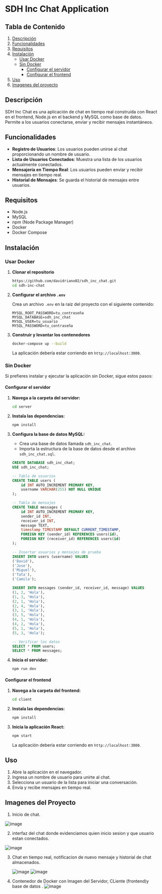 # **SDH Inc Chat Application**

## **Tabla de Contenido**

1. [Descripción](#descripción)
2. [Funcionalidades](#funcionalidades)
3. [Requisitos](#requisitos)
4. [Instalación](#instalación)
   - [Usar Docker](#usar-docker)
   - [Sin Docker](#sin-docker)
     - [Configurar el servidor](#configurar-el-servidor)
     - [Configurar el frontend](#configurar-el-frontend)
5. [Uso](#uso)
6. [Imagenes del proyecto ](#imagenes-del-proyecto)


## **Descripción**

SDH Inc Chat es una aplicación de chat en tiempo real construida con React en el frontend, Node.js en el backend y MySQL como base de datos. Permite a los usuarios conectarse, enviar y recibir mensajes instantáneos.

## **Funcionalidades**

- **Registro de Usuarios**: Los usuarios pueden unirse al chat proporcionando un nombre de usuario.
- **Lista de Usuarios Conectados**: Muestra una lista de los usuarios actualmente conectados.
- **Mensajería en Tiempo Real**: Los usuarios pueden enviar y recibir mensajes en tiempo real.
- **Historial de Mensajes**: Se guarda el historial de mensajes entre usuarios.

## **Requisitos**

- Node.js
- MySQL
- npm (Node Package Manager)
- Docker
- Docker Compose

## **Instalación**

### **Usar Docker**

1. **Clonar el repositorio**

    ```bash
    https://github.com/davidriano02/sdh_inc_chat.git
    cd sdh-inc-chat
    ```

2. **Configurar el archivo `.env`**

    Crea un archivo `.env` en la raíz del proyecto con el siguiente contenido:

    ```
    MYSQL_ROOT_PASSWORD=tu_contraseña
    MYSQL_DATABASE=sdh_inc_chat
    MYSQL_USER=tu_usuario
    MYSQL_PASSWORD=tu_contraseña
    ```

3. **Construir y levantar los contenedores**

    ```bash
    docker-compose up --build
    ```

    La aplicación debería estar corriendo en `http://localhost:3000`.



### **Sin Docker**

Si prefieres instalar y ejecutar la aplicación sin Docker, sigue estos pasos:

#### **Configurar el servidor**

1. **Navega a la carpeta del servidor:**

    ```bash
    cd server
    ```

2. **Instala las dependencias:**

    ```bash
    npm install
    ```

3. **Configura la base de datos MySQL:**

    - Crea una base de datos llamada `sdh_inc_chat`.
    - Importa la estructura de la base de datos desde el archivo `sdh_inc_chat.sql`.

    ```sql
    CREATE DATABASE sdh_inc_chat;
    USE sdh_inc_chat;

    -- Tabla de usuarios
    CREATE TABLE users (
        id INT AUTO_INCREMENT PRIMARY KEY,
        username VARCHAR(255) NOT NULL UNIQUE
    );

    -- Tabla de mensajes
    CREATE TABLE messages (
        id INT AUTO_INCREMENT PRIMARY KEY,
        sender_id INT,
        receiver_id INT,
        message TEXT,
        timestamp TIMESTAMP DEFAULT CURRENT_TIMESTAMP,
        FOREIGN KEY (sender_id) REFERENCES users(id),
        FOREIGN KEY (receiver_id) REFERENCES users(id)
    );

    -- Insertar usuarios y mensajes de prueba
    INSERT INTO users (username) VALUES 
    ('David'),
    ('Jose'),
    ('Miguel'),
    ('Tata'),
    ('Camila');

    INSERT INTO messages (sender_id, receiver_id, message) VALUES
    (1, 2, 'Hola'),
    (1, 3, 'Hola'),
    (2, 1, 'Hola'),
    (2, 4, 'Hola'),
    (3, 1, 'Hola'),
    (3, 5, 'Hola'),
    (4, 1, 'Hola'),
    (4, 2, 'Hola'),
    (5, 1, 'Hola'),
    (5, 3, 'Hola');

    -- Verificar los datos
    SELECT * FROM users;
    SELECT * FROM messages;
    ```

4. **Inicia el servidor:**

    ```bash
    npm run dev
    ```

#### **Configurar el frontend**

1. **Navega a la carpeta del frontend:**

    ```bash
    cd client
    ```

2. **Instala las dependencias:**

    ```bash
    npm install
    ```

3. **Inicia la aplicación React:**

    ```bash
    npm start
    ```

    La aplicación debería estar corriendo en `http://localhost:3000`.

## **Uso**

1. Abre la aplicación en el navegador.
2. Ingresa un nombre de usuario para unirte al chat.
3. Selecciona un usuario de la lista para iniciar una conversación.
4. Envía y recibe mensajes en tiempo real.

## **Imagenes del Proyecto**

1. Inicio de chat.
   
![image](https://github.com/davidriano02/sdh_inc_chat/assets/132162397/a2ffde01-922f-4d63-834a-c2e8cc692d2d)

2. interfaz del chat donde evidenciamos quien inicio sesion y que usuario estan conectados.
   
![image](https://github.com/davidriano02/sdh_inc_chat/assets/132162397/0dc82a7c-4cb9-4397-95e7-57ce78a39a3e)

3. Chat en tiempo real, notificacion de nuevo mensaje y historial de chat almacenados.

   ![image](https://github.com/davidriano02/sdh_inc_chat/assets/132162397/79647620-1c97-4697-869d-3ffbc7f0d2c4)
   ![image](https://github.com/davidriano02/sdh_inc_chat/assets/132162397/acc5ceaf-f010-46e7-a7ca-c296dcc505be)
4. Contenedor de Docker con Imagen del Servidor, CLiente (frontend)y base de datos .
   ![image](https://github.com/davidriano02/sdh_inc_chat/assets/132162397/cdd30374-9e8c-4044-b508-6cb03c60aad9)





